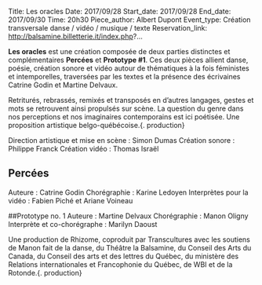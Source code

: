 Title: Les oracles
Date: 2017/09/28
Start_date: 2017/09/28
End_date: 2017/09/30
Time: 20h30
Piece_author: Albert Dupont
Event_type: Création transversale danse / vidéo / musique / texte
Reservation_link: http://balsamine.billetterie.it/index.php?...

**Les oracles** est une création composée de deux parties distinctes et complémentaires **Percées** et **Prototype #1**. Ces deux pièces allient danse, poésie, création sonore et vidéo autour de thématiques à la fois féministes et intemporelles, traversées par les textes et la présence des écrivaines Catrine Godin et Martine Delvaux.

Retriturés, rebrassés, remixés et transposés en d’autres langages, gestes et mots se retrouvent ainsi propulsés sur scène. La question du genre dans nos perceptions et nos imaginaires contemporains est ici poétisée. Une proposition artistique belgo-québécoise.{. production}

Direction artistique et mise en scène
:    Simon Dumas
Création sonore
:    Philippe Franck
Création vidéo
:    Thomas Israël

## Percées
Auteure
:    Catrine Godin
Chorégraphie
:    Karine Ledoyen
Interprètes pour la vidéo
:    Fabien Piché et Ariane Voineau

##Prototype no. 1
Auteure
:    Martine Delvaux
Chorégraphie
:    Manon Oligny
Interprète et co-chorégraphe
:    Marilyn Daoust

Une production de Rhizome, coproduit par Transcultures avec les soutiens de Manon fait de la danse, du Théâtre la Balsamine, du Conseil des Arts du Canada, du Conseil des arts et des lettres du Québec, du ministère des Relations internationales et Francophonie du Québec, de WBI et de la Rotonde.{. production}
